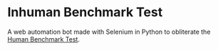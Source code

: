 # Inhuman Benchmark Test
A web automation bot made with Selenium in Python to obliterate the [Human Benchmark Test](https://humanbenchmark.com/).
